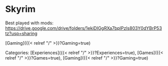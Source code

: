 # Skyrim

Best played with mods: https://drive.google.com/drive/folders/1ekiDIGgRXa7bplPzls803Y0dYBrP53tz?usp=sharing










[Gaming]({{< relref "/" >}}?Gaming=true)

Categories: [Experiences]({{< relref "/" >}}?Experiences=true),
[Games]({{< relref "/" >}}?Games=true),
[Gaming]({{< relref "/" >}}?Gaming=true)